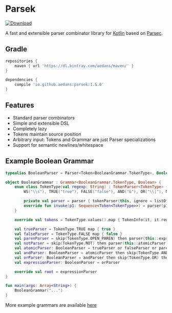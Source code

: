Parsek
======

[![Download](https://api.bintray.com/packages/aedans/maven/parsek/images/download.svg)](https://bintray.com/aedans/maven/parsek/_latestVersion)

A fast and extensible parser combinator library for [Kotlin](http://kotlinlang.org) based on
[Parsec](https://github.com/haskell/parsec).

Gradle
-----------------

```gradle
repositories {
    maven { url 'https://dl.bintray.com/aedans/maven/' }
}

dependencies {
    compile 'io.github.aedans:parsek:1.5.0'
}
```

Features
--------

- Standard parser combinators
- Simple and extensible DSL
- Completely lazy
- Tokens maintain source position
- Arbitrary input: Tokens and Grammar are just Parser specializations
- Support for semantic newlines/whitespace

Example Boolean Grammar
-----------------------

```kotlin
typealias BooleanParser = Parser<Token<BooleanGrammar.TokenType>, Boolean>

object BooleanGrammar : Grammar<BooleanGrammar.TokenType, Boolean> {
    enum class TokenType(val regexp: String) : TokenParser<TokenType> {
        WS("\\s"), TRUE("true"), FALSE("false"), AND("&"), OR("\\|"), NOT("!"), OPEN_PAREN("\\("), CLOSE_PAREN("\\)");

        private val parser = parser { tokenParser(this, ignore = listOf(WS)) }
        override fun invoke(p1: Sequence<Token<TokenType>>) = parser(p1)
    }

    override val tokens = TokenType.values().map { TokenInfo(it, it.regexp.toPattern()) }

    val trueParser = TokenType.TRUE map { true }
    val falseParser = TokenType.FALSE map { false }
    val parenParser = skip(TokenType.OPEN_PAREN) then parser(this::expressionParser) then skip(TokenType.CLOSE_PAREN)
    val notParser = skip(TokenType.NOT) then parser(this::atomicParser) map { !it }
    val atomicParser: BooleanParser = trueParser or falseParser or parenParser or notParser
    val andParser: BooleanParser = atomicParser then skip(TokenType.AND) then parser(this::andParser) map { (a, b) -> a && b } or atomicParser
    val orParser: BooleanParser = andParser then skip(TokenType.OR) then parser(this::orParser) map { (a, b) -> a || b } or andParser
    val expressionParser: BooleanParser = orParser

    override val root = expressionParser
}

fun main(args: Array<String>) {
    BooleanGrammar("...")
}
```

More example grammars are available [here](https://github.com/aedans/parsek/tree/master/src/test/kotlin/io/github/aedans/parsek/grammars)

